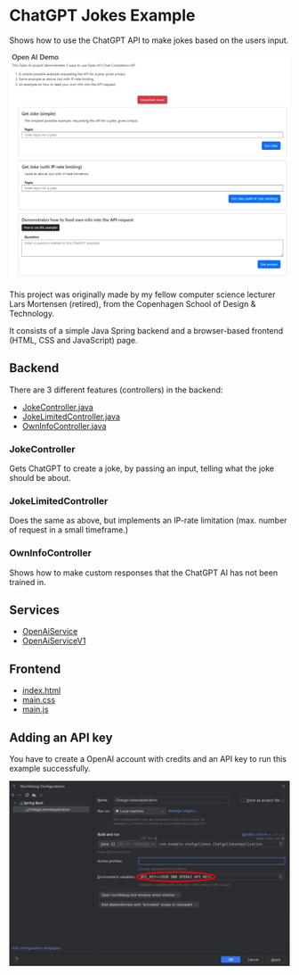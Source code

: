 # ChatGPT Jokes Example

Shows how to use the ChatGPT API to make jokes based on the users input.

![Image](/doc/openai-jokes.jpg)

This project was originally made by my fellow computer science lecturer Lars Mortensen (retired), from the Copenhagen
School of Design & Technology.

It consists of a simple Java Spring backend and a browser-based frontend (HTML, CSS and JavaScript) page.

## Backend

There are 3 different features (controllers) in the backend:

- [JokeController.java](https://github.com/RonniKahalani/chatgpt-jokes/blob/master/src/main/java/com/example/chatgptjokes/api/JokeController.java)
- [JokeLimitedController.java](https://github.com/RonniKahalani/chatgpt-jokes/blob/master/src/main/java/com/example/chatgptjokes/api/JokeLimitedController.java)
- [OwnInfoController.java](https://github.com/RonniKahalani/chatgpt-jokes/blob/master/src/main/java/com/example/chatgptjokes/api/OwnInfoController.java)

### JokeController

Gets ChatGPT to create a joke, by passing an input, telling what the joke should be about.

### JokeLimitedController

Does the same as above, but implements an IP-rate limitation (max. number of request in a small timeframe.)

### OwnInfoController

Shows how to make custom responses that the ChatGPT AI has not been trained in.

## Services

- [OpenAiService](https://github.com/RonniKahalani/chatgpt-jokes/blob/master/src/main/java/com/example/chatgptjokes/service/OpenAiService.java)
- [OpenAiServiceV1](https://github.com/RonniKahalani/chatgpt-jokes/blob/master/src/main/java/com/example/chatgptjokes/service/OpenAiServiceV1.java)

## Frontend

- [index.html](https://github.com/RonniKahalani/chatgpt-jokes/blob/master/src/main/resources/static/index.html)
- [main.css](https://github.com/RonniKahalani/chatgpt-jokes/blob/master/src/main/resources/static/css/main.css)
- [main.js](https://github.com/RonniKahalani/chatgpt-jokes/blob/master/src/main/resources/static/js/main.js)

## Adding an API key

You have to create a OpenAI account with credits and an API key to run this example successfully.

![Image](/doc/chatgpt-jokes-apikey.jpg)

